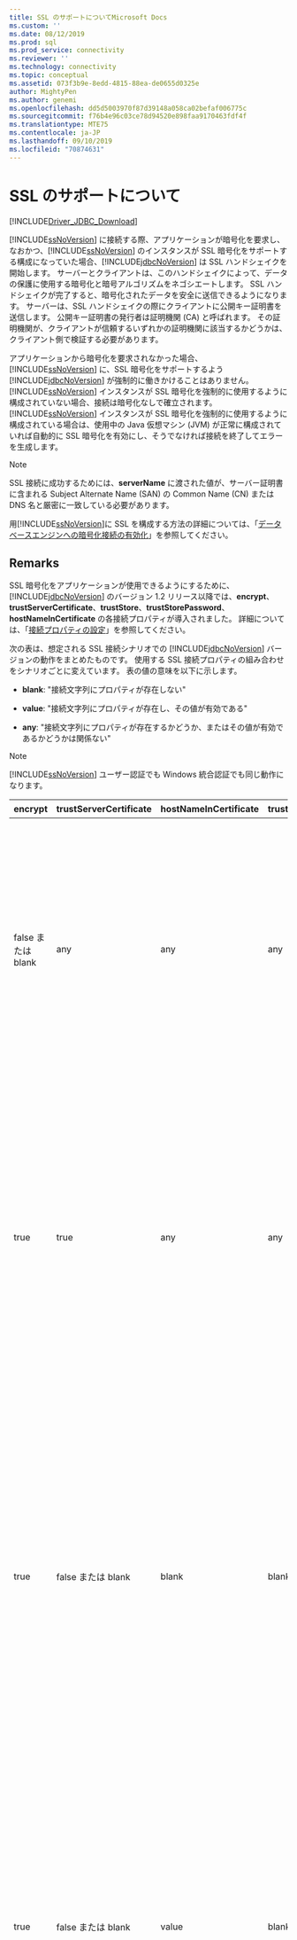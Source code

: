 ```yaml
---
title: SSL のサポートについてMicrosoft Docs
ms.custom: ''
ms.date: 08/12/2019
ms.prod: sql
ms.prod_service: connectivity
ms.reviewer: ''
ms.technology: connectivity
ms.topic: conceptual
ms.assetid: 073f3b9e-8edd-4815-88ea-de0655d0325e
author: MightyPen
ms.author: genemi
ms.openlocfilehash: dd5d5003970f87d39148a058ca02befaf006775c
ms.sourcegitcommit: f76b4e96c03ce78d94520e898faa9170463fdf4f
ms.translationtype: MTE75
ms.contentlocale: ja-JP
ms.lasthandoff: 09/10/2019
ms.locfileid: "70874631"
---
```

# <a name="understanding-ssl-support"></a>SSL のサポートについて

[!INCLUDE[Driver_JDBC_Download](../../includes/driver_jdbc_download.md)]

[!INCLUDE[ssNoVersion](../../includes/ssnoversion-md.md)] に接続する際、アプリケーションが暗号化を要求し、なおかつ、[!INCLUDE[ssNoVersion](../../includes/ssnoversion-md.md)] のインスタンスが SSL 暗号化をサポートする構成になっていた場合、[!INCLUDE[jdbcNoVersion](../../includes/jdbcnoversion_md.md)] は SSL ハンドシェイクを開始します。 サーバーとクライアントは、このハンドシェイクによって、データの保護に使用する暗号化と暗号アルゴリズムをネゴシエートします。 SSL ハンドシェイクが完了すると、暗号化されたデータを安全に送信できるようになります。 サーバーは、SSL ハンドシェイクの際にクライアントに公開キー証明書を送信します。 公開キー証明書の発行者は証明機関 (CA) と呼ばれます。 その証明機関が、クライアントが信頼するいずれかの証明機関に該当するかどうかは、クライアント側で検証する必要があります。  
  
アプリケーションから暗号化を要求されなかった場合、[!INCLUDE[ssNoVersion](../../includes/ssnoversion-md.md)] に、SSL 暗号化をサポートするよう [!INCLUDE[jdbcNoVersion](../../includes/jdbcnoversion_md.md)] が強制的に働きかけることはありません。 [!INCLUDE[ssNoVersion](../../includes/ssnoversion-md.md)] インスタンスが SSL 暗号化を強制的に使用するように構成されていない場合、接続は暗号化なしで確立されます。 [!INCLUDE[ssNoVersion](../../includes/ssnoversion-md.md)] インスタンスが SSL 暗号化を強制的に使用するように構成されている場合は、使用中の Java 仮想マシン (JVM) が正常に構成されていれば自動的に SSL 暗号化を有効にし、そうでなければ接続を終了してエラーを生成します。  
  
> [!NOTE]  
> SSL 接続に成功するためには、**serverName** に渡された値が、サーバー証明書に含まれる Subject Alternate Name (SAN) の Common Name (CN) または DNS 名と厳密に一致している必要があります。  
>
> 用[!INCLUDE[ssNoVersion](../../includes/ssnoversion-md.md)]に SSL を構成する方法の詳細については、「[データベースエンジンへの暗号化接続の有効化](../../database-engine/configure-windows/enable-encrypted-connections-to-the-database-engine.md)」を参照してください。  
  
## <a name="remarks"></a>Remarks

SSL 暗号化をアプリケーションが使用できるようにするために、[!INCLUDE[jdbcNoVersion](../../includes/jdbcnoversion_md.md)] のバージョン 1.2 リリース以降では、**encrypt**、**trustServerCertificate**、**trustStore**、**trustStorePassword**、**hostNameInCertificate** の各接続プロパティが導入されました。 詳細については、「[接続プロパティの設定](../../connect/jdbc/setting-the-connection-properties.md)」を参照してください。  
  
 次の表は、想定される SSL 接続シナリオでの [!INCLUDE[jdbcNoVersion](../../includes/jdbcnoversion_md.md)] バージョンの動作をまとめたものです。 使用する SSL 接続プロパティの組み合わせをシナリオごとに変えています。 表の値の意味を以下に示します。  
  
- **blank**: "接続文字列にプロパティが存在しない"  
  
- **value**: "接続文字列にプロパティが存在し、その値が有効である"  
  
- **any**: "接続文字列にプロパティが存在するかどうか、またはその値が有効であるかどうかは関係ない"  
  
> [!NOTE]  
> [!INCLUDE[ssNoVersion](../../includes/ssnoversion-md.md)] ユーザー認証でも Windows 統合認証でも同じ動作になります。  
  
| encrypt        | trustServerCertificate | hostNameInCertificate | trustStore | trustStorePassword | 動作                                                                                                                                                                                                                                                                                                                                                                                                                                                                                                                                                                                                                                                                                                                                                                                    |
| -------------- | ---------------------- | --------------------- | ---------- | ------------------ | ------------------------------------------------------------------------------------------------------------------------------------------------------------------------------------------------------------------------------------------------------------------------------------------------------------------------------------------------------------------------------------------------------------------------------------------------------------------------------------------------------------------------------------------------------------------------------------------------------------------------------------------------------------------------------------------------------------------------------------------------------------------------------------------- |
| false または blank | any                    | any                   | any        | any                | [!INCLUDE[jdbcNoVersion](../../includes/jdbcnoversion_md.md)] は、SSL 暗号化のサポートを [!INCLUDE[ssNoVersion](../../includes/ssnoversion-md.md)] に強制しません。 サーバーに自己署名証明書が存在する場合、その SSL 証明書の交換をドライバーは開始します。 SSL 証明書の検証は行われず、(ログイン パケット内の) 資格情報のみが暗号化されます。<br /><br /> サーバーがクライアントに SSL 暗号化のサポートを要求している場合は、SSL 証明書の交換が開始されます。 SSL 証明書の検証は行われませんが、通信全体が暗号化されます。                                                                                                                                                                                    |
| true           | true                   | any                   | any        | any                | [!INCLUDE[jdbcNoVersion](../../includes/jdbcnoversion_md.md)] は、[!INCLUDE[ssNoVersion](../../includes/ssnoversion-md.md)] に SSL 暗号化を使用するように要求します。<br /><br /> サーバーがクライアントに SSL 暗号化のサポートを要求している場合、またはサーバーが暗号化をサポートしている場合、ドライバーが SSL 証明書の交換を開始します。 **trustServerCertificate** プロパティが "true" に設定されている場合は SSL 証明書の検証が行われないことに注意してください。<br /><br /> サーバーが暗号化をサポートするように構成されていない場合、ドライバーはエラーを生成して接続を終了します。                                                                                                                                                                                          |
| true           | false または blank         | blank                 | blank      | blank              | [!INCLUDE[jdbcNoVersion](../../includes/jdbcnoversion_md.md)] は、[!INCLUDE[ssNoVersion](../../includes/ssnoversion-md.md)] に SSL 暗号化を使用するように要求します。<br /><br /> サーバーがクライアントに SSL 暗号化のサポートを要求している場合、またはサーバーが暗号化をサポートしている場合、ドライバーが SSL 証明書の交換を開始します。<br /><br /> ドライバーは、接続 URL に指定されている **serverName** プロパティを使用してサーバーの SSL 証明書を検証し、信頼マネージャー ファクトリの検索ルールに従って、使用する証明書ストアを決定します。<br /><br /> サーバーが暗号化をサポートするように構成されていない場合、ドライバーはエラーを生成して接続を終了します。                                                                             |
| true           | false または blank         | value                 | blank      | blank              | [!INCLUDE[jdbcNoVersion](../../includes/jdbcnoversion_md.md)] は、[!INCLUDE[ssNoVersion](../../includes/ssnoversion-md.md)] に SSL 暗号化を使用するように要求します。<br /><br /> サーバーがクライアントに SSL 暗号化のサポートを要求している場合、またはサーバーが暗号化をサポートしている場合、ドライバーが SSL 証明書の交換を開始します。<br /><br /> ドライバーは、**hostNameInCertificate** プロパティに指定されている値を使用して、SSL 証明書のサブジェクトの値を検証します。<br /><br /> サーバーが暗号化をサポートするように構成されていない場合、ドライバーはエラーを生成して接続を終了します。                                                                                                                                                                 |
| true           | false または blank         | blank                 | value      | value              | [!INCLUDE[jdbcNoVersion](../../includes/jdbcnoversion_md.md)] は、[!INCLUDE[ssNoVersion](../../includes/ssnoversion-md.md)] に SSL 暗号化を使用するように要求します。<br /><br /> サーバーがクライアントに SSL 暗号化のサポートを要求している場合、またはサーバーが暗号化をサポートしている場合、ドライバーが SSL 証明書の交換を開始します。<br /><br /> ドライバーは、**trustStore** プロパティの値を使用して証明書の trustStore ファイルを検索し、**trustStorePassword** プロパティの値を使用して trustStore ファイルの整合性をチェックします。<br /><br /> サーバーが暗号化をサポートするように構成されていない場合、ドライバーはエラーを生成して接続を終了します。                                                                                                                |
| true           | false または blank         | blank                 | blank      | value              | [!INCLUDE[jdbcNoVersion](../../includes/jdbcnoversion_md.md)] は、[!INCLUDE[ssNoVersion](../../includes/ssnoversion-md.md)] に SSL 暗号化を使用するように要求します。<br /><br /> サーバーがクライアントに SSL 暗号化のサポートを要求している場合、またはサーバーが暗号化をサポートしている場合、ドライバーが SSL 証明書の交換を開始します。<br /><br /> ドライバーは、**trustStorePassword** プロパティの値を使用して、既定の trustStore ファイルの整合性をチェックします。<br /><br /> サーバーが暗号化をサポートするように構成されていない場合、ドライバーはエラーを生成して接続を終了します。                                                                                                                                                                                  |
| true           | false または blank         | blank                 | value      | blank              | [!INCLUDE[jdbcNoVersion](../../includes/jdbcnoversion_md.md)] は、[!INCLUDE[ssNoVersion](../../includes/ssnoversion-md.md)] に SSL 暗号化を使用するように要求します。<br /><br /> サーバーがクライアントに SSL 暗号化のサポートを要求している場合、またはサーバーが暗号化をサポートしている場合、ドライバーが SSL 証明書の交換を開始します。<br /><br /> ドライバーは、**trustStore** プロパティの値を使用して、trustStore ファイルの場所を調べます。<br /><br /> サーバーが暗号化をサポートするように構成されていない場合、ドライバーはエラーを生成して接続を終了します。                                                                                                                                                                                                 |
| true           | false または blank         | value                 | blank      | value              | [!INCLUDE[jdbcNoVersion](../../includes/jdbcnoversion_md.md)] は、[!INCLUDE[ssNoVersion](../../includes/ssnoversion-md.md)] に SSL 暗号化を使用するように要求します。<br /><br /> サーバーがクライアントに SSL 暗号化のサポートを要求している場合、またはサーバーが暗号化をサポートしている場合、ドライバーが SSL 証明書の交換を開始します。<br /><br /> ドライバーは、**trustStorePassword** プロパティの値を使用して、既定の trustStore ファイルの整合性をチェックします。 また、**hostNameInCertificate** プロパティの値を使用して、SSL 証明書を検証します。<br /><br /> サーバーが暗号化をサポートするように構成されていない場合、ドライバーはエラーを生成して接続を終了します。                                                                   |
| true           | false または blank         | value                 | value      | blank              | [!INCLUDE[jdbcNoVersion](../../includes/jdbcnoversion_md.md)] は、[!INCLUDE[ssNoVersion](../../includes/ssnoversion-md.md)] に SSL 暗号化を使用するように要求します。<br /><br /> サーバーがクライアントに SSL 暗号化のサポートを要求している場合、またはサーバーが暗号化をサポートしている場合、ドライバーが SSL 証明書の交換を開始します。<br /><br /> ドライバーは、**trustStore** プロパティの値を使用して、trustStore ファイルの場所を調べます。 また、**hostNameInCertificate** プロパティの値を使用して、SSL 証明書を検証します。<br /><br /> サーバーが暗号化をサポートするように構成されていない場合、ドライバーはエラーを生成して接続を終了します。                                                                                  |
| true           | false または blank         | value                 | value      | value              | [!INCLUDE[jdbcNoVersion](../../includes/jdbcnoversion_md.md)] は、[!INCLUDE[ssNoVersion](../../includes/ssnoversion-md.md)] に SSL 暗号化を使用するように要求します。<br /><br /> サーバーがクライアントに SSL 暗号化のサポートを要求している場合、またはサーバーが暗号化をサポートしている場合、ドライバーが SSL 証明書の交換を開始します。<br /><br /> ドライバーは、**trustStore** プロパティの値を使用して証明書の trustStore ファイルを検索し、**trustStorePassword** プロパティの値を使用して trustStore ファイルの整合性をチェックします。 また、**hostNameInCertificate** プロパティの値を使用して、SSL 証明書を検証します。<br /><br /> サーバーが暗号化をサポートするように構成されていない場合、ドライバーはエラーを生成して接続を終了します。 |
  
encrypt プロパティが **true** に設定されている場合、[!INCLUDE[jdbcNoVersion](../../includes/jdbcnoversion_md.md)] は、JVM の既定の JSSE セキュリティ プロバイダーを使用して、[!INCLUDE[ssNoVersion](../../includes/ssnoversion-md.md)] と SSL 暗号化をネゴシエートします。 既定のセキュリティ プロバイダーでは、SSL 暗号化の正常なネゴシエートに必要なすべての機能がサポートされているとは限りません。 たとえば、既定のセキュリティ プロバイダーでは、[!INCLUDE[ssNoVersion](../../includes/ssnoversion-md.md)] の SSL 証明書で使用されている RSA 公開キーのサイズがサポートされていない場合があります。 この場合、既定のセキュリティ プロバイダーでエラーが発生し、その結果 JDBC ドライバーが接続を終了する可能性があります。 この問題を解決するには、次のいずれかを実行します。  
  
- サイズの小さい RSA 公開キーを持つサーバー証明書を使用して、[!INCLUDE[ssNoVersion](../../includes/ssnoversion-md.md)] を構成します。  
  
- "\<java-home>/lib/security/java.security" セキュリティ プロパティ ファイルで、別の JSSE セキュリティ プロバイダーを使用するように JVM を構成します。  
  
- 別の JVM を使用します。  
  
## <a name="validating-server-ssl-certificate"></a>サーバーの SSL 証明書の検証  

サーバーは、SSL ハンドシェイクの際にクライアントに公開キー証明書を送信します。 そのサーバー証明書が、クライアントが信頼している証明機関によって発行されているかどうかを、JDBC ドライバーまたはクライアントが検証する必要があります。 ドライバーは、サーバー証明書で次の条件が満たされている状態を必要とします。  
  
- 信頼されている証明機関から発行されている。  
  
- サーバー認証用に証明書が発行されている。  
  
- 証明書の有効期限が切れていない。  
  
- 証明書の Subject の Common Name (CN) または Subject Alternate Name (SAN) の DNS 名が、接続文字列に指定された **serverName** の値 (または **hostNameInCertificate** プロパティの値が指定されている場合はその値) と厳密に一致している。  
  
- DNS 名にはワイルドカード文字を含めることができます。 ただし、[!INCLUDE[jdbcNoVersion](../../includes/jdbcnoversion_md.md)] では、ワイルドカードでのマッチングがサポートされません。 つまり、abc.com は \*.com とは一致せず、\*.com は \*.com と一致します。  
  
## <a name="see-also"></a>参照

[SSL 暗号化の使用](../../connect/jdbc/using-ssl-encryption.md)

[JDBC ドライバー アプリケーションのセキュリティ保護](../../connect/jdbc/securing-jdbc-driver-applications.md)  
